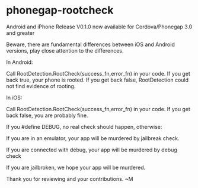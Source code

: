# phonegap-rootcheck

Android and iPhone Release V0.1.0 now available for Cordova/Phonegap 3.0 and greater

Beware, there are fundamental differences between iOS and Android versions, play close attention to the differences.

In Android:

Call RootDetection.RootCheck(success_fn,error_fn) in your code.  If you get back true, your phone is rooted.  If you get back false, RootDetection could not find evidence of rooting.

In iOS:

Call RootDetection.RootCheck(success_fn,error_fn) in your code.  If you get back false, you are probably fine.

If you #define DEBUG, no real check should happen, otherwise:

If you are in an emulator, your app will be murdered by jailbreak check.

If you are connected with debug, your app will be murdered by debug check 

If you are jailbroken, we hope your app will be murdered.

Thank you for reviewing and your contributions.
~M


